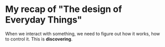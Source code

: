 # My recap of "The design of Everyday Things"

When we interact with something, we need to figure out how it works, how to control it.
This is **discovering**.
